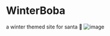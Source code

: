 # WinterBoba
 
a winter themed site for santa 🎅 
![image](https://github.com/user-attachments/assets/eed5d257-eec5-4444-8d7a-23de6a593457)
